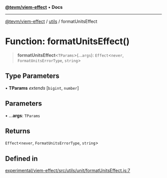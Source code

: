 [**@tevm/viem-effect**](../../README.md) • **Docs**

***

[@tevm/viem-effect](../../modules.md) / [utils](../README.md) / formatUnitsEffect

# Function: formatUnitsEffect()

> **formatUnitsEffect**\<`TParams`\>(...`args`): `Effect`\<`never`, `FormatUnitsErrorType`, `string`\>

## Type Parameters

• **TParams** *extends* [`bigint`, `number`]

## Parameters

• ...**args**: `TParams`

## Returns

`Effect`\<`never`, `FormatUnitsErrorType`, `string`\>

## Defined in

[experimental/viem-effect/src/utils/unit/formatUnitsEffect.js:7](https://github.com/qbzzt/tevm-monorepo/blob/main/experimental/viem-effect/src/utils/unit/formatUnitsEffect.js#L7)
